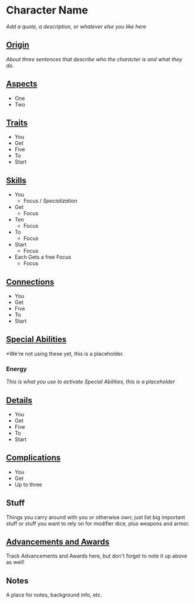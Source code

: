# Character Name

*Add a quote, a description, or whatever else you like here*

## [Origin](https://s-20.github.io/unnamed/#/Origin)

*About three sentences that describe who the character is and what they do.*

## [Aspects](https://s-20.github.io/unnamed/#/Aspects)

- One
- Two

## [Traits](https://s-20.github.io/unnamed/#/Traits)

- You
- Get
- Five
- To
- Start

## [Skills](https://s-20.github.io/unnamed/#/Skills)

- You
  - Focus / *Specialization*
- Get
  - Focus
- Ten
  - Focus
- To
  - Focus
- Start
  - Focus
- Each Gets a free Focus
  - Focus

## [Connections](https://s-20.github.io/unnamed/#/Connections)

- You
- Get
- Five
- To
- Start

## [Special Abilities](https://s-20.github.io/unnamed/#/SpecialAbilities)

*We're not using these yet, this is a placeholder.

### Energy

*This is what you use to activate Special Abilities, this is a placeholder*

## [Details](https://s-20.github.io/unnamed/#/Details)

- You
- Get
- Five
- To
- Start

## [Complications](https://s-20.github.io/unnamed/#/Complications)

- You
- Get
- Up to three

## Stuff

Things you carry around with you or otherwise own; just list big important stuff or stuff you want to rely on for modifier dice, plus weapons and armor.

## [Advancements and Awards](https://s-20.github.io/unnamed/#/Advancement)

Track Advancements and Awards here, but don't forget to note it up above as well!

## Notes

A place for notes, background info, etc.